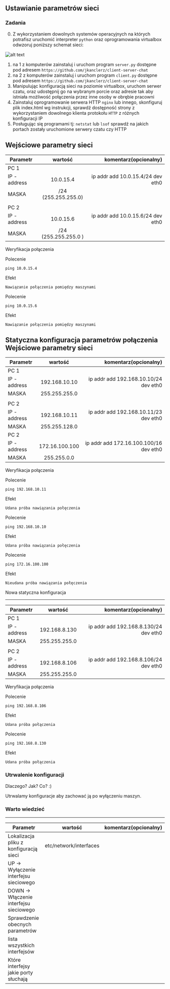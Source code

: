 ## Ustawianie parametrów sieci

### Zadania

0. Z wykorzystaniem dowolnych systemów operacyjnych na których potrafisz uruchomić interpreter ``python`` oraz oprogramowania virtualbox odwzoruj poniższy schemat sieci:

![alt text][network]

[network]: ./network.png "Logo Title Text 2"

1. na 1 z komputerów zainstaluj i uruchom program ``server.py`` dostępne pod adresem ``https://github.com/jkanclerz/client-server-chat``
2. na 2 z komputerów zainstaluj i uruchom program ``client.py`` dostępne pod adresem ``https://github.com/jkanclerz/client-server-chat``
3. Manipulując konfiguracją sieci na poziomie virtualbox, uruchom serwer czatu, oraz udostępnij go na wybranym porcie oraz adresie tak aby istniała możliwość połączenia przez inne osoby w obrębie pracowni
4. Zainstaluj oprogramowanie serwera HTTP ``nginx`` lub innego, skonfiguruj plik index.html wg instrukcji, sprawdź dostępność strony z wykorzystaniem dowolnego klienta protokołu ``HTTP`` z różnych konfiguracji IP
5. Posługując się programami tj: ``netstat`` lub ``lsof`` sprawdź na jakich portach zostały uruchomione serwery czatu czy HTTP

Wejściowe parametry sieci
-------------------------
| Parametr | wartość | komentarz(opcionalny) |
| ------------- |:-------------:| -----:|
|   PC 1 |  
| IP - address  | 10.0.15.4 | ip addr add 10.0.15.4/24 dev eth0 |
| MASKA  | /24 (255.255.255.0) | |
|   |  | |
| PC 2  |  | |
| IP - address  | 10.0.15.6 | ip addr add 10.0.15.6/24 dev eth0 |
| MASKA  | /24 (255.255.255.0 )| |

Weryfikacja połączenia

Polecenie
```
ping 10.0.15.4
```

Efekt
```
Nawiązanie połączenia pomiędzy maszynami
```

Polecenie
```
ping 10.0.15.6
```

Efekt
```
Nawiązanie połączenia pomiędzy maszynami
```

Statyczna konfiguracja parametrów połączenia
Wejściowe parametry sieci
-------------------------
| Parametr | wartość | komentarz(opcionalny) |
| ------------- |:-------------:| -----:|
|   PC 1 |  
| IP - address  | 192.168.10.10 | ip addr add 192.168.10.10/24 dev eth0 |
| MASKA  | 255.255.255.0 | |
|   |  | |
| PC 2  |  | |
| IP - address  | 192.168.10.11 | ip addr add 192.168.10.11/23 dev eth0 |
| MASKA  | 255.255.128.0 | |
| PC 2  |  | |
| IP - address  | 172.16.100.100 | ip addr add 172.16.100.100/16 dev eth0 |
| MASKA  | 255.255.0.0 | |

Weryfikacja połączenia

Polecenie
```
ping 192.168.10.11
```

Efekt
```
Udana próba nawiązania połęczenia 
```

Polecenie
```
ping 192.168.10.10
```

Efekt
```
Udana próba nawiązania połęczenia 
```

Polecenie
```
ping 172.16.100.100
```

Efekt
```
Nieudana próba nawiązania połęczenia 
```


Nowa statyczna konfiguracja 

-------------------------
| Parametr | wartość | komentarz(opcionalny) |
| ------------- |:-------------:| -----:|
|   PC 1 |  
| IP - address  | 192.168.8.130 | ip addr add 192.168.8.130/24 dev eth0|
| MASKA  | 255.255.255.0 | |
|   |  | |
| PC 2  |  | |
| IP - address  | 192.168.8.106 | ip addr add 192.168.8.106/24 dev eth0 |
| MASKA  | 255.255.255.0 | |

Weryfikacja połączenia

Polecenie
```
ping 192.168.8.106
```

Efekt
```
Udana próba połączenia
```

Polecenie
```
ping 192.168.8.130
```

Efekt
```
Udana próba połączenia
```

### Utrwalenie konfiguracji

Dlaczego? Jak? Co? :)

Utrwalamy konfiguracje aby zachować ją po wyłączeniu maszyn. 

### Warto wiedzieć

-------------------------
| Parametr | wartość | komentarz(opcionalny) |
| ------------- |:-------------:| -----:|
| Lokalizacja pliku z konfiguracją sieci| etc/network/interfaces | |
| UP -> Wyłączenie interfejsu sieciowego| | |
| DOWN -> Włączenie interfejsu sieciowego| | |
| Sprawdzenie obecnych parametrów | | |
| lista wszystkich interfejsów | | |
| Które interfejsy jakie porty słuchają | | |

